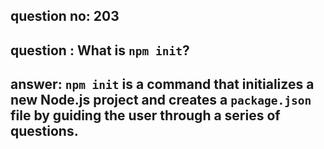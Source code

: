 
      
## question no: 203

## question : What is `npm init`?

## answer: `npm init` is a command that initializes a new Node.js project and creates a `package.json` file by guiding the user through a series of questions.
      